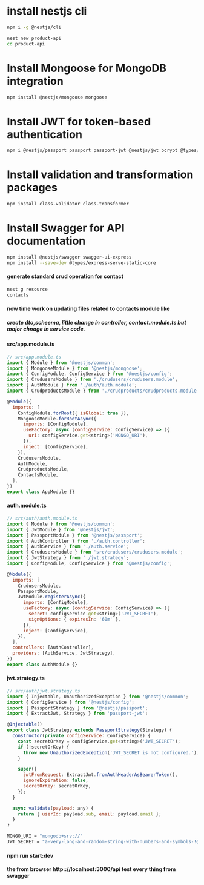 # install nestjs cli

```sh
npm i -g @nestjs/cli

nest new product-api
cd product-api
```

# Install Mongoose for MongoDB integration

```sh
npm install @nestjs/mongoose mongoose
```

# Install JWT for token-based authentication

```sh
npm i @nestjs/passport passport passport-jwt @nestjs/jwt bcrypt @types/passport-jwt @types/bcrypt jsonwebtoken bcrypt @nestjs/config
```

# Install validation and transformation packages

```sh
npm install class-validator class-transformer
```

# Install Swagger for API documentation

```sh
npm install @nestjs/swagger swagger-ui-express
npm install --save-dev @types/express-serve-static-core
```

#### generate standard crud operation for contact

```sh
nest g resource
contacts
```

#### now time work on updating files related to contacts module like

##### create dto,scheema, little change in controller, contact.module.ts but major chnage in service code.

#### src/app.module.ts

```js
// src/app.module.ts
import { Module } from '@nestjs/common';
import { MongooseModule } from '@nestjs/mongoose';
import { ConfigModule, ConfigService } from '@nestjs/config';
import { CrudusersModule } from './crudusers/crudusers.module';
import { AuthModule } from './auth/auth.module';
import { CrudproductsModule } from './crudproducts/crudproducts.module';

@Module({
  imports: [
    ConfigModule.forRoot({ isGlobal: true }),
    MongooseModule.forRootAsync({
      imports: [ConfigModule],
      useFactory: async (configService: ConfigService) => ({
        uri: configService.get<string>('MONGO_URI'),
      }),
      inject: [ConfigService],
    }),
    CrudusersModule,
    AuthModule,
    CrudproductsModule,
    ContactsModule,
  ],
})
export class AppModule {}
```

#### auth.module.ts

```js
// src/auth/auth.module.ts
import { Module } from '@nestjs/common';
import { JwtModule } from '@nestjs/jwt';
import { PassportModule } from '@nestjs/passport';
import { AuthController } from './auth.controller';
import { AuthService } from './auth.service';
import { CrudusersModule } from 'src/crudusers/crudusers.module';
import { JwtStrategy } from './jwt.strategy';
import { ConfigModule, ConfigService } from '@nestjs/config';

@Module({
  imports: [
    CrudusersModule,
    PassportModule,
    JwtModule.registerAsync({
      imports: [ConfigModule],
      useFactory: async (configService: ConfigService) => ({
        secret: configService.get<string>('JWT_SECRET'),
        signOptions: { expiresIn: '60m' },
      }),
      inject: [ConfigService],
    }),
  ],
  controllers: [AuthController],
  providers: [AuthService, JwtStrategy],
})
export class AuthModule {}
```

#### jwt.strategy.ts

```js
// src/auth/jwt.strategy.ts
import { Injectable, UnauthorizedException } from '@nestjs/common';
import { ConfigService } from '@nestjs/config';
import { PassportStrategy } from '@nestjs/passport';
import { ExtractJwt, Strategy } from 'passport-jwt';

@Injectable()
export class JwtStrategy extends PassportStrategy(Strategy) {
  constructor(private configService: ConfigService) {
    const secretOrKey = configService.get<string>('JWT_SECRET');
    if (!secretOrKey) {
      throw new UnauthorizedException('JWT_SECRET is not configured.');
    }

    super({
      jwtFromRequest: ExtractJwt.fromAuthHeaderAsBearerToken(),
      ignoreExpiration: false,
      secretOrKey: secretOrKey,
    });
  }

  async validate(payload: any) {
    return { userId: payload.sub, email: payload.email };
  }
}
```

```sh
MONGO_URI = "mongodb+srv://"
JWT_SECRET = "a-very-long-and-random-string-with-numbers-and-symbols-!@#$%^&*()_+"
```

#### npm run start:dev

#### the from browser http:://localhost:3000/api test every thing from swagger
